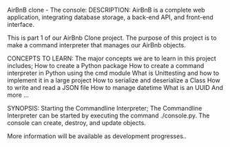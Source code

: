 AirBnB clone - The console:
DESCRIPTION: AirBnB is a complete web application, integrating database storage, a back-end API, and front-end interface.

This is part 1 of our AirBnb Clone project. The purpose of this project is to make a command interpreter that manages our AirBnb objects.

CONCEPTS TO LEARN: The major concepts we are to learn in this project includes;
How to create a Python package 
How to create a command interpreter in Python using the cmd module
What is Unittesting and how to implement it in a large project 
How to serialize and deserialize a Class 
How to write and read a JSON file 
How to manage datetime What is an UUID And more ...

SYNOPSIS: Starting the Commandline Interpreter; 
The Commandline Interpreter can be started by executing the command ./console.py. The console can create, destroy, and update objects.

More information will be available as development progresses.. 

